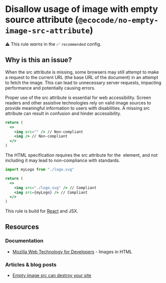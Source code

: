 # Disallow usage of image with empty source attribute (`@ecocode/no-empty-image-src-attribute`)

⚠️ This rule _warns_ in the ✅ `recommended` config.

<!-- end auto-generated rule header -->

## Why is this an issue?

When the src attribute is missing, some browsers may still attempt to make a request to the current URL (the base URL of
the document) in an attempt to fetch the image.
This can lead to unnecessary server requests, impacting performance and potentially causing errors.

Proper use of the src attribute is essential for web accessibility.
Screen readers and other assistive technologies rely on valid image sources to provide meaningful information to users
with disabilities.
A missing src attribute can result in confusion and hinder accessibility.

```jsx
return (
  <>
    <img src="" /> // Non-compliant
    <img /> // Non-compliant
  </>
)
```

The HTML specification requires the src attribute for the <img> element, and not including it may lead to non-compliance
with standards.

```jsx
import myLogo from "./logo.svg"

return (
  <>
    <img src="./logo.svg" /> // Compliant
    <img src={myLogo} /> // Compliant
  </>
)
```

This rule is build for [React](https://react.dev/) and JSX.

## Resources

### Documentation

- [Mozilla Web Technology for Developers](https://developer.mozilla.org/en-US/docs/Learn/HTML/Multimedia_and_embedding/Images_in_HTML) -
  Images in HTML

### Articles & blog posts

- [Empty image src can destroy your site](https://humanwhocodes.com/blog/2009/11/30/empty-image-src-can-destroy-your-site/)

